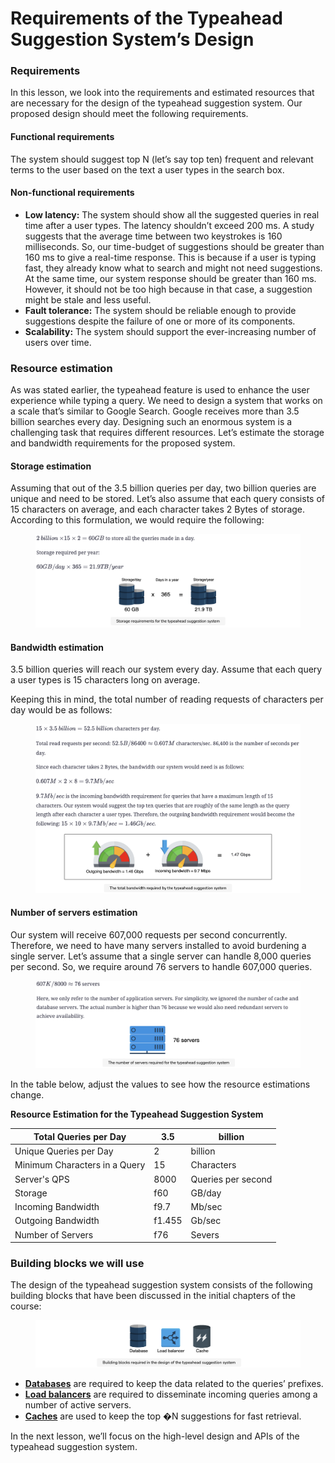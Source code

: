 # Requirements of the Typeahead Suggestion System’s Design

### Requirements <a href="#requirements-0" id="requirements-0"></a>

In this lesson, we look into the requirements and estimated resources that are necessary for the design of the typeahead suggestion system. Our proposed design should meet the following requirements.

#### Functional requirements <a href="#functional-requirements-1" id="functional-requirements-1"></a>

The system should suggest top N (let’s say top ten) frequent and relevant terms to the user based on the text a user types in the search box.

#### Non-functional requirements <a href="#non-functional-requirements-2" id="non-functional-requirements-2"></a>

* **Low latency:** The system should show all the suggested queries in real time after a user types. The latency shouldn’t exceed 200 ms. A study suggests that the average time between two keystrokes is 160 milliseconds. So, our time-budget of suggestions should be greater than 160 ms to give a real-time response. This is because if a user is typing fast, they already know what to search and might not need suggestions. At the same time, our system response should be greater than 160 ms. However, it should not be too high because in that case, a suggestion might be stale and less useful.
* **Fault tolerance:** The system should be reliable enough to provide suggestions despite the failure of one or more of its components.
* **Scalability:** The system should support the ever-increasing number of users over time.

### Resource estimation <a href="#resource-estimation-0" id="resource-estimation-0"></a>

As was stated earlier, the typeahead feature is used to enhance the user experience while typing a query. We need to design a system that works on a scale that’s similar to Google Search. Google receives more than 3.5 billion searches every day. Designing such an enormous system is a challenging task that requires different resources. Let’s estimate the storage and bandwidth requirements for the proposed system.

#### Storage estimation <a href="#storage-estimation-1" id="storage-estimation-1"></a>

Assuming that out of the 3.5 billion queries per day, two billion queries are unique and need to be stored. Let’s also assume that each query consists of 15 characters on average, and each character takes 2 Bytes of storage. According to this formulation, we would require the following:

<figure><img src="../.gitbook/assets/Screenshot 2023-09-06 at 2.10.05 AM.png" alt=""><figcaption></figcaption></figure>

#### Bandwidth estimation <a href="#bandwidth-estimation-0" id="bandwidth-estimation-0"></a>

3.5 billion queries will reach our system every day. Assume that each query a user types is 15 characters long on average.

Keeping this in mind, the total number of reading requests of characters per day would be as follows:

<figure><img src="../.gitbook/assets/Screenshot 2023-09-06 at 2.10.46 AM.png" alt=""><figcaption></figcaption></figure>

#### Number of servers estimation <a href="#number-of-servers-estimation-0" id="number-of-servers-estimation-0"></a>

Our system will receive 607,000 requests per second concurrently. Therefore, we need to have many servers installed to avoid burdening a single server. Let’s assume that a single server can handle 8,000 queries per second. So, we require around 76 servers to handle 607,000 queries.

<figure><img src="../.gitbook/assets/Screenshot 2023-09-06 at 2.11.14 AM.png" alt=""><figcaption></figcaption></figure>

In the table below, adjust the values to see how the resource estimations change.

**Resource Estimation for the Typeahead Suggestion System**

| Total Queries per Day         | 3.5    | billion            |
| ----------------------------- | ------ | ------------------ |
| Unique Queries per Day        | 2      | billion            |
| Minimum Characters in a Query | 15     | Characters         |
| Server's QPS                  | 8000   | Queries per second |
| Storage                       | f60    | GB/day             |
| Incoming Bandwidth            | f9.7   | Mb/sec             |
| Outgoing Bandwidth            | f1.455 | Gb/sec             |
| Number of Servers             | f76    | Severs             |

### Building blocks we will use <a href="#building-blocks-we-will-use-0" id="building-blocks-we-will-use-0"></a>

The design of the typeahead suggestion system consists of the following building blocks that have been discussed in the initial chapters of the course:

<figure><img src="../.gitbook/assets/Screenshot 2023-09-06 at 2.12.51 AM.png" alt=""><figcaption></figcaption></figure>

* [**Databases**](../databases/introduction-to-databases.md) are required to keep the data related to the queries’ prefixes.
* [**Load balancers**](../load-balancers/introduction-to-load-balancers.md) are required to disseminate incoming queries among a number of active servers.
* [**Caches**](../distributed-cache/system-design-the-distributed-cache.md) are used to keep the top �N suggestions for fast retrieval.

In the next lesson, we’ll focus on the high-level design and APIs of the typeahead suggestion system.
